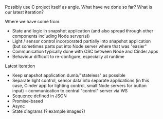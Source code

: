 Possibly use C project itself as angle. What have we done so far? What is our latest iteration?

Where we have come from
- State and logic in snapshot application (and also spread through other components including Node server(s))
- Light / sensor control incorporated partially into snapshot application (but sometimes parts put into Node server where that was "easier"
- Communication typically done with OSC between Node and Cinder apps
- Behaviour difficult to re-configure, especially at runtime

Latest iteration
- Keep snapshot application dumb/"stateless" as possible
- Separate light control, sensor data into separate applications (in this case, Cinder app for lighting control, small Node servers for button input) - communication to central "control" server via WS
- Sequence defined in JSON
- Promise-based
- Async
- State diagrams (? example images?)
